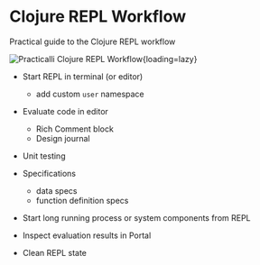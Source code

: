 # Clojure REPL Workflow

Practical guide to the Clojure REPL workflow

![Practicalli Clojure REPL Workflow](https://raw.githubusercontent.com/practicalli/graphic-design/live/clojure/clojure-repl-workflow-concept.png){loading=lazy}


- Start REPL in terminal (or editor)
  - add custom `user` namespace

- Evaluate code in editor
  - Rich Comment block
  - Design journal

- Unit testing

- Specifications
  - data specs
  - function definition specs

- Start long running process or system components from REPL

- Inspect evaluation results in Portal

- Clean REPL state


